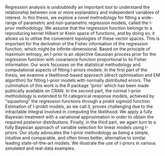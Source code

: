 Regression analysis is undoubtedly an important tool to understand the relationship between one or more explanatory and independent variables of interest. 
In this thesis, we explore a novel methodology for fitting a wide-range of parametric and non-parametric regression models, called the I-prior methodology. 
We assume that the regression function belongs to a reproducing kernel Hilbert or Krein space of functions, and by doing so, it allows us to utilise the convenient topologies of these vector spaces. 
This is important for the derivation of the Fisher information of the regression function, which might be infinite-dimensional.
Based on the principle of maximum entropy, an I-prior is an objective Gaussian process prior for the regression function with covariance function proportional to its Fisher information. 
Our work focusses on the statistical methodology and computational aspects of fitting I-priors models. 
In the first part of the thesis, we examine a likelihood-based approach (direct optimisation and EM algorithm) for fitting I-prior models with normally distributed errors.
The culmination of this work is the R package 'iprior' which has been made publically available on CRAN.
In the second part, the normal I-prior methodology is extended to fit categorical response models, achieved by "squashing" the regression functions through a probit sigmoid function.
Estimation of I-probit models, as we call it, proves challenging due to the intractable integral involved in computing the likelihood.
We apply a fully Bayesian treatment with a variational approximation in order to obtain the required posterior distributions.
Finally, in the third part, we again turn to a fully Bayesian approach of variable selection for linear models using I-priors.
Our study advocates the I-prior methodology as being a simple, intuitive and comparable, and often times better, alternative to similar leading state-of-the-art models.
We illustrate the use of I-priors in various simulated and real-data examples.


